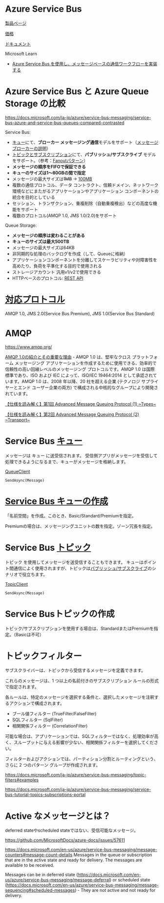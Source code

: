 # Azure Service Bus

[製品ページ](https://azure.microsoft.com/ja-jp/services/service-bus/)

[価格](https://azure.microsoft.com/ja-jp/pricing/details/service-bus/)

[ドキュメント](https://docs.microsoft.com/ja-jp/azure/service-bus-messaging/service-bus-messaging-overview)

Microsoft Learn

- [Azure Service Bus を使用し、メッセージベースの通信ワークフローを実装する](https://docs.microsoft.com/ja-jp/learn/modules/implement-message-workflows-with-service-bus/)

# Azure Service Bus と Azure Queue Storage の比較

https://docs.microsoft.com/ja-jp/azure/service-bus-messaging/service-bus-azure-and-service-bus-queues-compared-contrasted

Service Bus:
- [キュー](https://docs.microsoft.com/ja-jp/azure/service-bus-messaging/service-bus-quickstart-portal)にて、**ブローカー メッセージング通信**モデルをサポート（[メッセージブローカーの説明](https://docs.microsoft.com/ja-jp/azure/architecture/patterns/publisher-subscriber)）
- [トピックとサブスクリプション](https://docs.microsoft.com/ja-jp/azure/service-bus-messaging/service-bus-quickstart-topics-subscriptions-portal)にて、**パブリッシュ/サブスクライブ** モデルをサポート。（参考：[Fanoutパターン](http://aws.clouddesignpattern.org/index.php/CDP:Fanout%E3%83%91%E3%82%BF%E3%83%BC%E3%83%B3)）
- **メッセージの順序をFIFOで保証できる**
- **キューのサイズは1～80GBの間で指定**
- メッセージの最大サイズは~~1MB~~ → [100MB](https://azure.microsoft.com/ja-jp/updates/public-preview-azure-service-bus-support-for-large-messages/)
- 複数の通信プロトコル、データ コントラクト、信頼ドメイン、ネットワーク環境などにまたがるアプリケーションやアプリケーション コンポーネントの統合を目的としている
- セッション、トランザクション、重複削除（自動重複検出）などの高度な機能をサポート
- 複数のプロトコル(AMQP 1.0, JMS 1.0/2.0)をサポート

Queue Storage:
- **メッセージの順序は変わることがある**
- **キューのサイズは最大500TB**
- メッセージの最大サイズは64KB
- 非同期的な処理のバックログを作成（して、Queueに格納）
- アプリケーションコンポーネントを分離してスケーラビリティや対障害性を高めたり、負荷を平準化する目的で使用される
- ストレージアカウント 汎用v1/v2で使用できる
- HTTPベースのプロトコル: [REST API](https://docs.microsoft.com/ja-jp/rest/api/storageservices/queue-service-rest-api)

# [対応プロトコル](https://docs.microsoft.com/ja-jp/azure/service-bus-messaging/service-bus-messaging-overview#compliance-with-standards-and-protocols)

AMQP 1.0, JMS 2.0(Service Bus Premium), JMS 1.0(Service Bus Standard)


# AMQP

https://www.amqp.org/

[AMQP 1.0の紹介とその重要な理由](https://docs.microsoft.com/ja-jp/azure/service-bus-messaging/service-bus-amqp-overview) - AMQP 1.0 は、堅牢なクロス プラットフォーム メッセージング アプリケーションを作成するために使用できる、効率的で信頼性の高い回線レベルのメッセージング プロトコルです。AMQP 1.0 は国際標準であり、ISO および IEC によって、ISO/IEC 19464:2014 として承認されています。AMQP 1.0 は、2008 年以降、20 社を超える企業 (テクノロジ サプライヤーとエンド ユーザー企業の両方) で構成される中核的なグループにより開発されています。


[【仕様を読み解く】第1回 Advanced Message Queuing Protocol (1) ~Types~](https://buildersbox.corp-sansan.com/entry/2020/11/06/110000)

[【仕様を読み解く】第2回 Advanced Message Queuing Protocol (2) ~Transport~](https://buildersbox.corp-sansan.com/entry/2020/12/11/110000)


# Service Bus [キュー](https://docs.microsoft.com/ja-jp/azure/service-bus-messaging/service-bus-messaging-overview#queues)

メッセージは キュー に送受信されます。 受信側アプリがメッセージを受信して処理できるようになるまで、キューがメッセージを格納します。

[QueueClient](https://docs.microsoft.com/en-us/dotnet/api/microsoft.azure.servicebus.queueclient?view=azure-dotnet)

`SendAsync(Message)`

# [Service Bus キューの作成](https://docs.microsoft.com/ja-jp/azure/service-bus-messaging/service-bus-quickstart-portal#create-a-namespace-in-the-azure-portal)

「名前空間」を作成。このとき、Basic/Standard/Premiumを指定。

Premiumの場合は、メッセージングユニットの数を指定。ゾーン冗長を指定。

# Service Bus [トピック](https://docs.microsoft.com/ja-jp/azure/service-bus-messaging/service-bus-messaging-overview#topics)

トピック を使用してメッセージを送受信することもできます。 キューはポイント間通信によく使用されますが、トピックは[パブリッシュ/サブスクライブ](https://ja.wikipedia.org/wiki/%E5%87%BA%E7%89%88-%E8%B3%BC%E8%AA%AD%E5%9E%8B%E3%83%A2%E3%83%87%E3%83%AB)のシナリオで役立ちます。

[TopicClient](https://docs.microsoft.com/en-us/dotnet/api/microsoft.azure.servicebus.topicclient?view=azure-dotnet)

`SendAsync(Message)`

# Service Busトピックの作成

トピック/サブスクリプションを使用する場合は、StandardまたはPremiumを指定。（Basicは不可）

# トピックフィルター

サブスクライバーは、トピックから受信するメッセージを定義できます。 

これらのメッセージは、1 つ以上の名前付きのサブスクリプション ルールの形式で指定されます。 

各ルールは、特定のメッセージを選択する条件と、選択したメッセージを注釈するアクションで構成されます。

- ブール値フィルター (TrueFilter/FalseFilter)
- SQLフィルター (SqlFilter)
- 相関関係フィルター (CorrelationFilter)

可能な場合は、アプリケーションでは、SQLフィルターではなく、処理効率が高く、スループットに与える影響が少ない、相関関係フィルターを選択してください。

フィルターおよびアクションでは、パーティション分割とルーティングという、さらに 2 つのパターン グループが作成されます。

https://docs.microsoft.com/ja-jp/azure/service-bus-messaging/topic-filters#examples

https://docs.microsoft.com/ja-jp/azure/service-bus-messaging/service-bus-tutorial-topics-subscriptions-portal


# Active なメッセージとは？

deferred stateやscheduled stateではない、受信可能なメッセージ。

https://github.com/MicrosoftDocs/azure-docs/issues/57611

https://docs.microsoft.com/en-us/azure/service-bus-messaging/message-counters#message-count-details
Messages in the queue or subscription that are in the active state and ready for delivery. The messages are available to be received.

Messages can be in deferred state (https://docs.microsoft.com/en-us/azure/service-bus-messaging/message-deferral) or scheduled state (https://docs.microsoft.com/en-us/azure/service-bus-messaging/message-sequencing#scheduled-messages) - They are not active and not ready for delivery.

